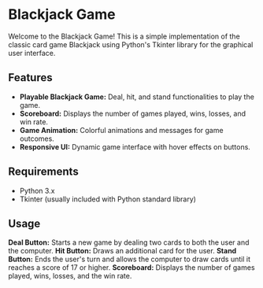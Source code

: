 # Blackjack Game

Welcome to the Blackjack Game! This is a simple implementation of the classic card game Blackjack using Python's Tkinter library for the graphical user interface.

## Features

- **Playable Blackjack Game:** Deal, hit, and stand functionalities to play the game.
- **Scoreboard:** Displays the number of games played, wins, losses, and win rate.
- **Game Animation:** Colorful animations and messages for game outcomes.
- **Responsive UI:** Dynamic game interface with hover effects on buttons.

## Requirements

- Python 3.x
- Tkinter (usually included with Python standard library)

## Usage

**Deal Button:** Starts a new game by dealing two cards to both the user and the computer.
**Hit Button:** Draws an additional card for the user.
**Stand Button:** Ends the user's turn and allows the computer to draw cards until it reaches a score of 17 or higher.
**Scoreboard:** Displays the number of games played, wins, losses, and the win rate.
